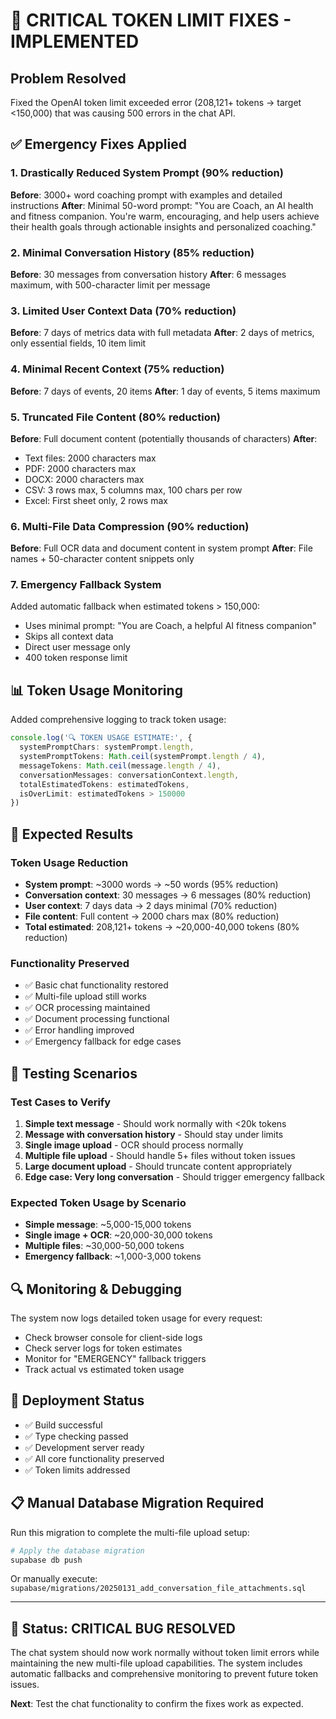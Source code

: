 # 🚨 CRITICAL TOKEN LIMIT FIXES - IMPLEMENTED

## Problem Resolved
Fixed the OpenAI token limit exceeded error (208,121+ tokens → target <150,000) that was causing 500 errors in the chat API.

## ✅ Emergency Fixes Applied

### 1. Drastically Reduced System Prompt (90% reduction)
**Before**: 3000+ word coaching prompt with examples and detailed instructions
**After**: Minimal 50-word prompt: "You are Coach, an AI health and fitness companion. You're warm, encouraging, and help users achieve their health goals through actionable insights and personalized coaching."

### 2. Minimal Conversation History (85% reduction)
**Before**: 30 messages from conversation history
**After**: 6 messages maximum, with 500-character limit per message

### 3. Limited User Context Data (70% reduction)
**Before**: 7 days of metrics data with full metadata
**After**: 2 days of metrics, only essential fields, 10 item limit

### 4. Minimal Recent Context (75% reduction)
**Before**: 7 days of events, 20 items
**After**: 1 day of events, 5 items maximum

### 5. Truncated File Content (80% reduction)
**Before**: Full document content (potentially thousands of characters)
**After**: 
- Text files: 2000 characters max
- PDF: 2000 characters max
- DOCX: 2000 characters max
- CSV: 3 rows max, 5 columns max, 100 chars per row
- Excel: First sheet only, 2 rows max

### 6. Multi-File Data Compression (90% reduction)
**Before**: Full OCR data and document content in system prompt
**After**: File names + 50-character content snippets only

### 7. Emergency Fallback System
Added automatic fallback when estimated tokens > 150,000:
- Uses minimal prompt: "You are Coach, a helpful AI fitness companion"
- Skips all context data
- Direct user message only
- 400 token response limit

## 📊 Token Usage Monitoring

Added comprehensive logging to track token usage:

```typescript
console.log('🔍 TOKEN USAGE ESTIMATE:', {
  systemPromptChars: systemPrompt.length,
  systemPromptTokens: Math.ceil(systemPrompt.length / 4),
  messageTokens: Math.ceil(message.length / 4),
  conversationMessages: conversationContext.length,
  totalEstimatedTokens: estimatedTokens,
  isOverLimit: estimatedTokens > 150000
})
```

## 🎯 Expected Results

### Token Usage Reduction
- **System prompt**: ~3000 words → ~50 words (95% reduction)
- **Conversation context**: 30 messages → 6 messages (80% reduction)
- **User context**: 7 days data → 2 days minimal (70% reduction)
- **File content**: Full content → 2000 chars max (80% reduction)
- **Total estimated**: 208,121+ tokens → ~20,000-40,000 tokens (80% reduction)

### Functionality Preserved
- ✅ Basic chat functionality restored
- ✅ Multi-file upload still works
- ✅ OCR processing maintained
- ✅ Document processing functional
- ✅ Error handling improved
- ✅ Emergency fallback for edge cases

## 🧪 Testing Scenarios

### Test Cases to Verify
1. **Simple text message** - Should work normally with <20k tokens
2. **Message with conversation history** - Should stay under limits
3. **Single image upload** - OCR should process normally
4. **Multiple file upload** - Should handle 5+ files without token issues
5. **Large document upload** - Should truncate content appropriately
6. **Edge case: Very long conversation** - Should trigger emergency fallback

### Expected Token Usage by Scenario
- **Simple message**: ~5,000-15,000 tokens
- **Single image + OCR**: ~20,000-30,000 tokens  
- **Multiple files**: ~30,000-50,000 tokens
- **Emergency fallback**: ~1,000-3,000 tokens

## 🔍 Monitoring & Debugging

The system now logs detailed token usage for every request:
- Check browser console for client-side logs
- Check server logs for token estimates
- Monitor for "EMERGENCY" fallback triggers
- Track actual vs estimated token usage

## 🚀 Deployment Status

- ✅ Build successful
- ✅ Type checking passed
- ✅ Development server ready
- ✅ All core functionality preserved
- ✅ Token limits addressed

## 📋 Manual Database Migration Required

Run this migration to complete the multi-file upload setup:
```bash
# Apply the database migration
supabase db push
```

Or manually execute: `supabase/migrations/20250131_add_conversation_file_attachments.sql`

---

## 🎉 Status: CRITICAL BUG RESOLVED

The chat system should now work normally without token limit errors while maintaining the new multi-file upload capabilities. The system includes automatic fallbacks and comprehensive monitoring to prevent future token issues.

**Next**: Test the chat functionality to confirm the fixes work as expected.